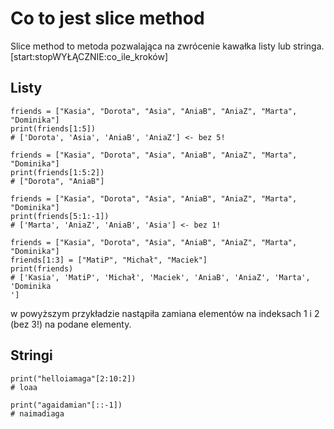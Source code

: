 # Co to jest slice method  
Slice method to metoda pozwalająca na zwrócenie kawałka listy lub stringa.  
[start:stopWYŁĄCZNIE:co_ile_kroków]   
## Listy  
  
```
friends = ["Kasia", "Dorota", "Asia", "AniaB", "AniaZ", "Marta", "Dominika"]
print(friends[1:5])
# ['Dorota', 'Asia', 'AniaB', 'AniaZ'] <- bez 5!
```
```
friends = ["Kasia", "Dorota", "Asia", "AniaB", "AniaZ", "Marta", "Dominika"]
print(friends[1:5:2])
# ["Dorota", "AniaB"]
```
```
friends = ["Kasia", "Dorota", "Asia", "AniaB", "AniaZ", "Marta", "Dominika"]
print(friends[5:1:-1])
# ['Marta', 'AniaZ', 'AniaB', 'Asia'] <- bez 1!
```
```
friends = ["Kasia", "Dorota", "Asia", "AniaB", "AniaZ", "Marta", "Dominika"]
friends[1:3] = ["MatiP", "Michał", "Maciek"]
print(friends)
# ['Kasia', 'MatiP', 'Michał', 'Maciek', 'AniaB', 'AniaZ', 'Marta', 'Dominika
']
```
w powyższym przykładzie nastąpiła zamiana elementów na indeksach 1 i 2 (bez 3!) na podane elementy.  
  
## Stringi  
```
print("helloiamaga"[2:10:2])
# loaa
```
```
print("agaidamian"[::-1])
# naimadiaga
```
